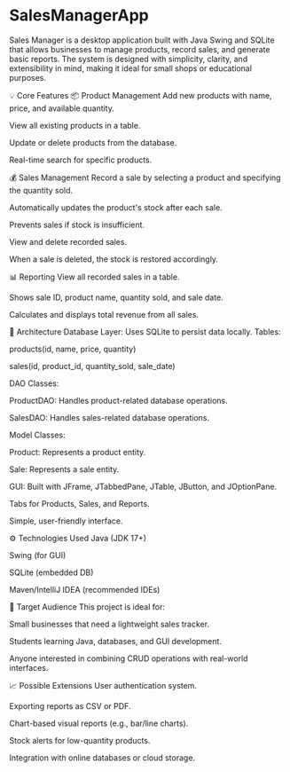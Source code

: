 # SalesManagerApp
Sales Manager is a desktop application built with Java Swing and SQLite that allows businesses to manage products, record sales, and generate basic reports. The system is designed with simplicity, clarity, and extensibility in mind, making it ideal for small shops or educational purposes.

💡 Core Features
📦 Product Management
Add new products with name, price, and available quantity.

View all existing products in a table.

Update or delete products from the database.

Real-time search for specific products.

💰 Sales Management
Record a sale by selecting a product and specifying the quantity sold.

Automatically updates the product's stock after each sale.

Prevents sales if stock is insufficient.

View and delete recorded sales.

When a sale is deleted, the stock is restored accordingly.

📊 Reporting
View all recorded sales in a table.

Shows sale ID, product name, quantity sold, and sale date.

Calculates and displays total revenue from all sales.

🧱 Architecture
Database Layer:
Uses SQLite to persist data locally. Tables:

products(id, name, price, quantity)

sales(id, product_id, quantity_sold, sale_date)

DAO Classes:

ProductDAO: Handles product-related database operations.

SalesDAO: Handles sales-related database operations.

Model Classes:

Product: Represents a product entity.

Sale: Represents a sale entity.

GUI:
Built with JFrame, JTabbedPane, JTable, JButton, and JOptionPane.

Tabs for Products, Sales, and Reports.

Simple, user-friendly interface.

⚙️ Technologies Used
Java (JDK 17+)

Swing (for GUI)

SQLite (embedded DB)

Maven/IntelliJ IDEA (recommended IDEs)

🎯 Target Audience
This project is ideal for:

Small businesses that need a lightweight sales tracker.

Students learning Java, databases, and GUI development.

Anyone interested in combining CRUD operations with real-world interfaces.

📈 Possible Extensions
User authentication system.

Exporting reports as CSV or PDF.

Chart-based visual reports (e.g., bar/line charts).

Stock alerts for low-quantity products.

Integration with online databases or cloud storage.
